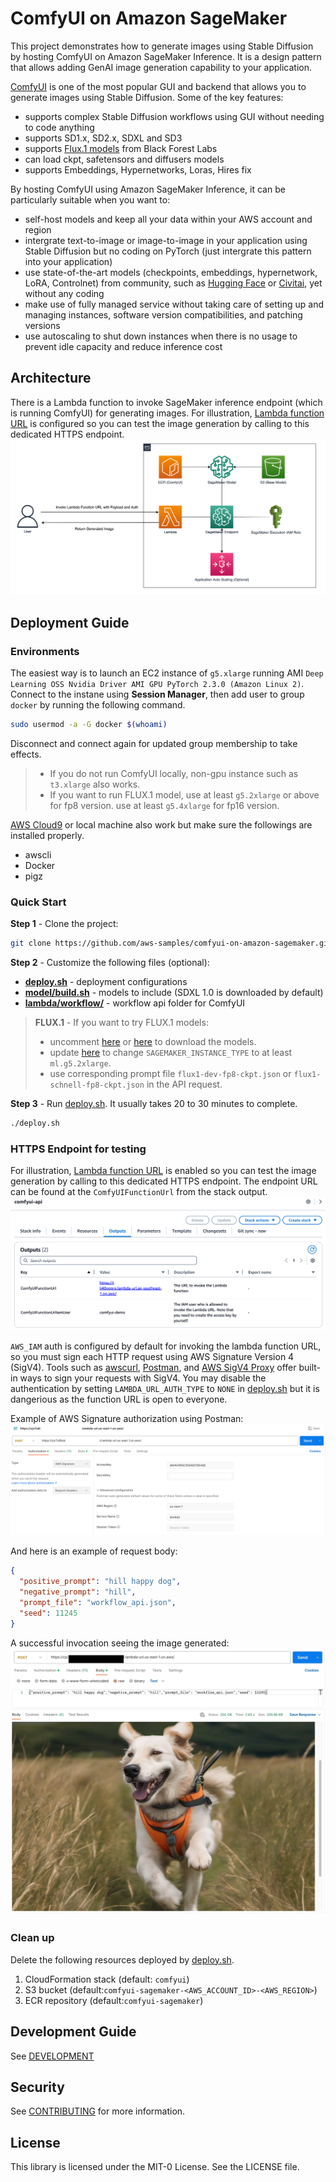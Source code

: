 # ComfyUI on Amazon SageMaker
This project demonstrates how to generate images using Stable Diffusion by hosting ComfyUI on Amazon SageMaker Inference. It is a design pattern that allows adding GenAI image generation capability to your application.

[ComfyUI](https://github.com/comfyanonymous/ComfyUI) is one of the most popular GUI and backend that allows you to generate images using Stable Diffusion. Some of the key features:
- supports complex Stable Diffusion workflows using GUI without needing to code anything
- supports SD1.x, SD2.x, SDXL and SD3
- supports [Flux.1 models](https://blackforestlabs.ai/announcing-black-forest-labs/) from Black Forest Labs
- can load ckpt, safetensors and diffusers models
- supports Embeddings, Hypernetworks, Loras, Hires fix

By hosting ComfyUI using Amazon SageMaker Inference, it can be particularly suitable when you want to:
* self-host models and keep all your data within your AWS account and region
* intergrate text-to-image or image-to-image in your application using Stable Diffusion but no coding on PyTorch (just intergrate this pattern into your application)
* use state-of-the-art models (checkpoints, embeddings, hypernetwork, LoRA, Controlnet) from community, such as [Hugging Face](https://huggingface.co/) or [Civitai](https://civitai.com/), yet without any coding
* make use of fully managed service without taking care of setting up and managing instances, software version compatibilities, and patching versions
* use autoscaling to shut down instances when there is no usage to prevent idle capacity and reduce inference cost

## Architecture
There is a Lambda function to invoke SageMaker inference endpoint (which is running ComfyUI) for generating images. For illustration, [Lambda function URL](https://docs.aws.amazon.com/lambda/latest/dg/urls-configuration.html) is configured so you can test the image generation by calling to this dedicated HTTPS endpoint.
![Solution](./assets/solution.png)

## Deployment Guide
### Environments
The easiest way is to launch an EC2 instance of `g5.xlarge` running AMI `Deep Learning OSS Nvidia Driver AMI GPU PyTorch 2.3.0 (Amazon Linux 2)`. Connect to the instane using **Session Manager**, then add user to group `docker` by running the following command.

```bash
sudo usermod -a -G docker $(whoami)
```

Disconnect and connect again for updated group membership to take effects.

> - If you do not run ComfyUI locally, non-gpu instance such as `t3.xlarge` also works.
> - If you want to run FLUX.1 model, use at least `g5.2xlarge` or above for fp8 version. use at least `g5.4xlarge` for fp16 version.

[AWS Cloud9](https://console.aws.amazon.com/cloud9control) or local machine also work but make sure the followings are installed properly.
* awscli
* Docker
* pigz


### Quick Start
**Step 1** - Clone the project:
```bash
git clone https://github.com/aws-samples/comfyui-on-amazon-sagemaker.git
```

**Step 2** - Customize the following files (optional):
* **[deploy.sh](deploy.sh)** - deployment configurations
* **[model/build.sh](model/build.sh)** - models to include (SDXL 1.0 is downloaded by default)
* **[lambda/workflow/](lambda/workflow/)** - workflow api folder for ComfyUI

> **FLUX.1** - If you want to try FLUX.1 models:
>   - uncomment [here](model/build.sh#L52) or [here](model/build.sh#L56) to download the models.
>   - update [here](deploy.sh#L51) to change `SAGEMAKER_INSTANCE_TYPE` to at least `ml.g5.2xlarge`.
>   - use corresponding prompt file `flux1-dev-fp8-ckpt.json` or `flux1-schnell-fp8-ckpt.json` in the API request.

**Step 3** - Run [deploy.sh](deploy.sh). It usually takes 20 to 30 minutes to complete.
```bash
./deploy.sh
```


### HTTPS Endpoint for testing
For illustration, [Lambda function URL](https://docs.aws.amazon.com/lambda/latest/dg/urls-configuration.html) is enabled so you can test the image generation by calling to this dedicated HTTPS endpoint. The endpoint URL can be found at the `ComfyUIFunctionUrl` from the stack output.
![CloudFormation Output](./assets/cloudformation_output.png)

`AWS_IAM` auth is configured by default for invoking the lambda function URL, so you must sign each HTTP request using AWS Signature Version 4 (SigV4). Tools such as [awscurl](https://github.com/okigan/awscurl), [Postman](http://www.postman.com/), and [AWS SigV4 Proxy](https://github.com/awslabs/aws-sigv4-proxy) offer built-in ways to sign your requests with SigV4. You may disable the authentication by setting `LAMBDA_URL_AUTH_TYPE` to `NONE` in [deploy.sh](deploy.sh) but it is dangerious as the function URL is open to everyone.

Example of AWS Signature authorization using Postman:
![Postman Auth Config](./assets/postman_auth.png)

And here is an example of request body:
```json
{
  "positive_prompt": "hill happy dog",
  "negative_prompt": "hill",
  "prompt_file": "workflow_api.json",
  "seed": 11245
}
```

A successful invocation seeing the image generated:
![Postman](./assets/postman.jpg)

### Clean up
Delete the following resources deployed by [deploy.sh](deploy.sh).
1. CloudFormation stack (default: `comfyui`)
2. S3 bucket (default:`comfyui-sagemaker-<AWS_ACCOUNT_ID>-<AWS_REGION>`)
3. ECR repository (default:`comfyui-sagemaker`)

## Development Guide
See [DEVELOPMENT](DEVELOPMENT.md)

## Security

See [CONTRIBUTING](CONTRIBUTING.md#security-issue-notifications) for more information.

## License

This library is licensed under the MIT-0 License. See the LICENSE file.


